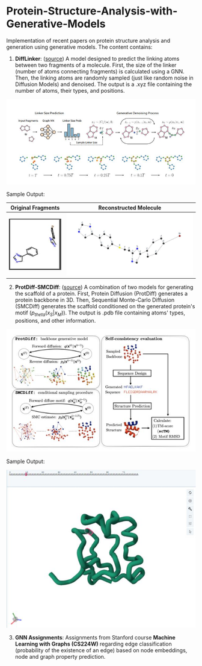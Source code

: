 # Protein-Structure-Analysis-with-Generative-Models

Implementation of recent papers on protein structure analysis and generation using generative models. The content contains:

1. **DiffLinker**: ([source](https://www.nature.com/articles/s42256-024-00815-9)) A model designed to predict the linking atoms between two fragments of a molecule. First, the size of the linker (number of atoms connecting fragments) is calculated using a GNN. Then, the linking atoms are randomly sampled (just like random noise in Diffusion Models) and denoised. The output is a .xyz file containing the number of atoms, their types, and positions.

![img01](./res_images/DiffLinker_1.JPG)

Sample Output:

| Original Fragments | Reconstructed Molecule |
| --- | --- |
| ![img02](./res_images/DiffLinker_2.JPG) | ![img03](./res_images/DiffLinker_3.JPG) |


2. **ProtDiff-SMCDiff**: ([source](https://openreview.net/forum?id=6TxBxqNME1Y)) A combination of two models for generating the scaffold of a protein. First, Protein Diffusion (ProtDiff) generates a protein backbone in 3D. Then, Sequential Monte-Carlo Diffusion (SMCDiff) generates the scaffold conditioned on the generated protein's motif ($p_{theta}(x_S | x_M)$). The output is .pdb file containing atoms' types, positions, and other information.

![img04](./res_images/ProtDiff_SMCDiff_1.JPG)

Sample Output: 

![img05](./res_images/ProtDiff_SMCDiff_3.JPG)


3. **GNN Assignments**: Assignments from Stanford course **Machine Learning with Graphs (CS224W)** regarding edge classification (probability of the existence of an edge) based on node embeddings, node and graph property prediction.
